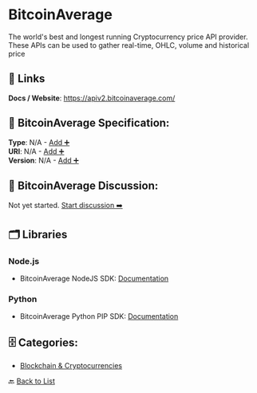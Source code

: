 # BitcoinAverage

The world's best and longest running Cryptocurrency price API provider. These APIs can be used to gather real-time, OHLC, volume and historical price

##  🔗 Links
**Docs / Website**: https://apiv2.bitcoinaverage.com/

## 🧬 BitcoinAverage Specification:
**Type**: N/A - [Add ➕](https://github.com/apis-list/apis-list/edit/main/apis.yaml#1622)  
**URI**: N/A - [Add ➕](https://github.com/apis-list/apis-list/edit/main/apis.yaml#1622)  
**Version**: N/A - [Add ➕](https://github.com/apis-list/apis-list/edit/main/apis.yaml#1622)

## 💬 BitcoinAverage Discussion:
Not yet started. [Start discussion ➡️](https://github.com/apis-list/apis-list/discussions/new)

## 🗂️ Libraries
### Node.js
- BitcoinAverage NodeJS SDK: [Documentation](https://www.npmjs.com/package/bitcoinaverage)
### Python
- BitcoinAverage Python PIP SDK: [Documentation](https://github.com/bitcoinaverage/api-integration-examples/)


## 🗄️ Categories:
- [Blockchain & Cryptocurrencies](https://github.com/apis-list/apis-list#blockchain--cryptocurrencies-)

🔙  [Back to List](https://github.com/apis-list/apis-list)
